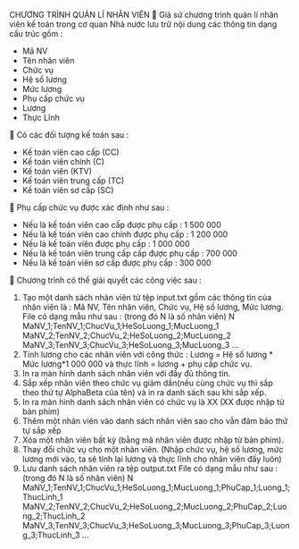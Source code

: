 CHƯƠNG TRÌNH QUẢN LÍ NHÂN VIÊN
	Giả sử chương trình quản lí nhân viên kế toán trong cơ quan Nhà nước lưu trữ nội dung các thông tin dạng cấu trúc gồm :
-	Mã NV
-	Tên nhân viên
-	Chức vụ
-	Hệ số lương
-	Mức lương
-	Phụ cấp chức vụ
-	Lương
-	Thực Lĩnh

	Có các đối tượng kế toán sau : 

-	Kế toán viên cao cấp (CC)
-	Kế toán viên chính (C)
-	Kế toán viên (KTV)
-	Kế toán viên trung cấp (TC)
-	Kế toán viên sơ cấp (SC)

	Phụ cấp chức vụ được xác định như sau :

-	Nếu là kế toán viên cao cấp được phụ cấp : 1 500 000
-	Nếu là kế toán viên cao chính được phụ cấp : 1 200 000
-	Nếu là kế toán viên được phụ cấp : 1 000 000
-	Nếu là kế toán viên trung cấp cấp được phụ cấp :  700 000
-	Nếu là kế toán viên sơ cấp được phụ cấp : 300 000

	Chương trình có thể giải quyết các công việc sau :

1)	Tạo một danh sách nhân viên từ tệp input.txt gồm các thông tin của nhân viên là : Mã NV, Tên nhân viên, Chức vụ, Hệ số lương, Mức lương.
File có dạng mẫu như sau : (trong đó N là số nhân viên)
N
MaNV_1;TenNV_1;ChucVu_1;HeSoLuong_1;MucLuong_1
MaNV_2;TenNV_2;ChucVu_2;HeSoLuong_2;MucLuong_2
MaNV_3;TenNV_3;ChucVu_3;HeSoLuong_3;MucLuong_3
...
2)	Tính lương cho các nhân viên với công thức : Lương = Hệ số lương * Mức lương*1 000 000 và thực lĩnh = lương + phụ cấp chức vụ.
3)	In ra màn hình danh sách nhân viên với đầy đủ thông tin.
4)	Sắp xếp nhân viên theo chức vụ giảm dần(nếu cùng chức vụ thì sắp theo thứ tự AlphaBeta của tên) và in ra danh sách sau khi sắp xếp.
5)	In ra màn hình danh sách nhân viên có chức vụ là XX (XX được nhập từ bàn phím)
6)	Thêm một nhân viên vào danh sách nhân viên sao cho vẫn đảm bảo thứ tự sắp xếp
7)	Xóa một nhân viên bất kỳ (bằng mã nhân viên được nhập từ bàn phím).
8)	Thay đổi chức vụ cho một nhân viên. (Nhập chức vụ, hệ số lương, mức lương mới vào, ta sẽ tính lại lương và thực lĩnh cho nhân viên đấy luôn)
9)	Lưu danh sách nhân viên ra tệp output.txt 
File có dạng mẫu như sau : (trong đó N là số nhân viên)
N
MaNV_1;TenNV_1;ChucVu_1;HeSoLuong_1;MucLuong_1;PhuCap_1;Luong_1;ThucLinh_1
MaNV_2;TenNV_2;ChucVu_2;HeSoLuong_2;MucLuong_2;PhuCap_2;Luong_2;ThucLinh_2
MaNV_3;TenNV_3;ChucVu_3;HeSoLuong_3;MucLuong_3;PhuCap_3;Luong_3;ThucLinh_3
...

